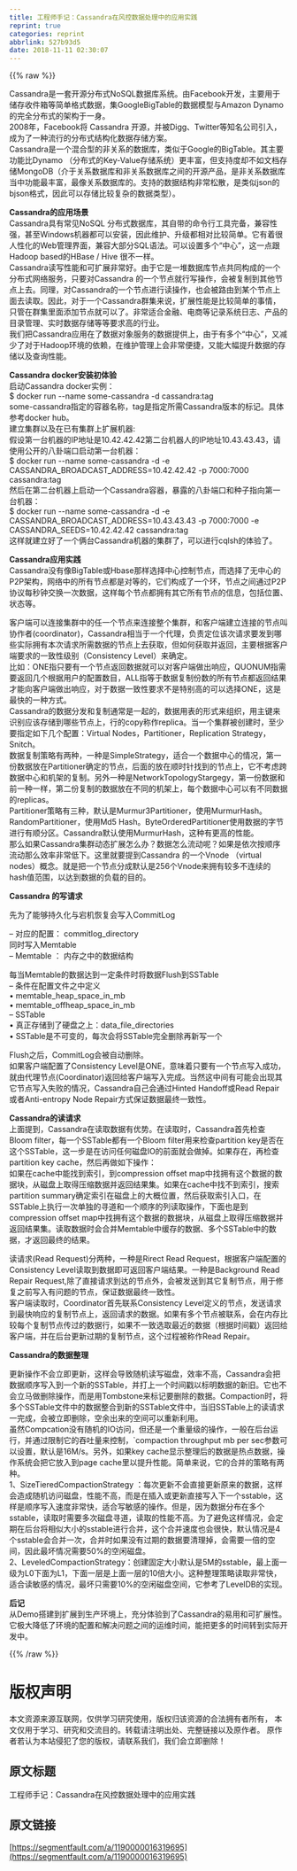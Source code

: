```yaml
---
title: 工程师手记：Cassandra在风控数据处理中的应用实践
reprint: true
categories: reprint
abbrlink: 527b93d5
date: 2018-11-11 02:30:07
---
```


{{% raw %}}
<p>Cassandra&#x662F;&#x4E00;&#x5957;&#x5F00;&#x6E90;&#x5206;&#x5E03;&#x5F0F;NoSQL&#x6570;&#x636E;&#x5E93;&#x7CFB;&#x7EDF;&#x3002;&#x7531;Facebook&#x5F00;&#x53D1;&#xFF0C;&#x4E3B;&#x8981;&#x7528;&#x4E8E;&#x50A8;&#x5B58;&#x6536;&#x4EF6;&#x7BB1;&#x7B49;&#x7B80;&#x5355;&#x683C;&#x5F0F;&#x6570;&#x636E;&#xFF0C;&#x96C6;GoogleBigTable&#x7684;&#x6570;&#x636E;&#x6A21;&#x578B;&#x4E0E;Amazon Dynamo&#x7684;&#x5B8C;&#x5168;&#x5206;&#x5E03;&#x5F0F;&#x7684;&#x67B6;&#x6784;&#x4E8E;&#x4E00;&#x8EAB;&#x3002;<br>2008&#x5E74;&#xFF0C;Facebook&#x5C06; Cassandra &#x5F00;&#x6E90;&#xFF0C;&#x5E76;&#x88AB;Digg&#x3001;Twitter&#x7B49;&#x77E5;&#x540D;&#x516C;&#x53F8;&#x5F15;&#x5165;&#xFF0C;&#x6210;&#x4E3A;&#x4E86;&#x4E00;&#x79CD;&#x6D41;&#x884C;&#x7684;&#x5206;&#x5E03;&#x5F0F;&#x7ED3;&#x6784;&#x5316;&#x6570;&#x636E;&#x5B58;&#x50A8;&#x65B9;&#x6848;&#x3002;<br>Cassandra&#x662F;&#x4E00;&#x4E2A;&#x6DF7;&#x5408;&#x578B;&#x7684;&#x975E;&#x5173;&#x7CFB;&#x7684;&#x6570;&#x636E;&#x5E93;&#xFF0C;&#x7C7B;&#x4F3C;&#x4E8E;Google&#x7684;BigTable&#x3002;&#x5176;&#x4E3B;&#x8981;&#x529F;&#x80FD;&#x6BD4;Dynamo &#xFF08;&#x5206;&#x5E03;&#x5F0F;&#x7684;Key-Value&#x5B58;&#x50A8;&#x7CFB;&#x7EDF;&#xFF09;&#x66F4;&#x4E30;&#x5BCC;&#xFF0C;&#x4F46;&#x652F;&#x6301;&#x5EA6;&#x5374;&#x4E0D;&#x5982;&#x6587;&#x6863;&#x5B58;&#x50A8;MongoDB&#xFF08;&#x4ECB;&#x4E8E;&#x5173;&#x7CFB;&#x6570;&#x636E;&#x5E93;&#x548C;&#x975E;&#x5173;&#x7CFB;&#x6570;&#x636E;&#x5E93;&#x4E4B;&#x95F4;&#x7684;&#x5F00;&#x6E90;&#x4EA7;&#x54C1;&#xFF0C;&#x662F;&#x975E;&#x5173;&#x7CFB;&#x6570;&#x636E;&#x5E93;&#x5F53;&#x4E2D;&#x529F;&#x80FD;&#x6700;&#x4E30;&#x5BCC;&#xFF0C;&#x6700;&#x50CF;&#x5173;&#x7CFB;&#x6570;&#x636E;&#x5E93;&#x7684;&#x3002;&#x652F;&#x6301;&#x7684;&#x6570;&#x636E;&#x7ED3;&#x6784;&#x975E;&#x5E38;&#x677E;&#x6563;&#xFF0C;&#x662F;&#x7C7B;&#x4F3C;json&#x7684;bjson&#x683C;&#x5F0F;&#xFF0C;&#x56E0;&#x6B64;&#x53EF;&#x4EE5;&#x5B58;&#x50A8;&#x6BD4;&#x8F83;&#x590D;&#x6742;&#x7684;&#x6570;&#x636E;&#x7C7B;&#x578B;&#xFF09;&#x3002;</p><p><strong>Cassandra&#x7684;&#x5E94;&#x7528;&#x573A;&#x666F;</strong><br>Cassandra&#x5177;&#x6709;&#x5E38;&#x89C1;NoSQL &#x5206;&#x5E03;&#x5F0F;&#x6570;&#x636E;&#x5E93;&#xFF0C;&#x5176;&#x81EA;&#x5E26;&#x7684;&#x547D;&#x4EE4;&#x884C;&#x5DE5;&#x5177;&#x5B8C;&#x5907;&#xFF0C;&#x517C;&#x5BB9;&#x6027;&#x5F3A;&#xFF0C;&#x751A;&#x81F3;Windows&#x673A;&#x5668;&#x90FD;&#x53EF;&#x4EE5;&#x5B89;&#x88C5;&#xFF0C;&#x56E0;&#x6B64;&#x7EF4;&#x62A4;&#x3001;&#x5347;&#x7EA7;&#x90FD;&#x76F8;&#x5BF9;&#x6BD4;&#x8F83;&#x7B80;&#x5355;&#x3002;&#x5B83;&#x6709;&#x7740;&#x5F88;&#x4EBA;&#x6027;&#x5316;&#x7684;Web&#x7BA1;&#x7406;&#x754C;&#x9762;&#xFF0C;&#x517C;&#x5BB9;&#x5927;&#x90E8;&#x5206;SQL&#x8BED;&#x6CD5;&#x3002;&#x53EF;&#x4EE5;&#x8BBE;&#x7F6E;&#x591A;&#x4E2A;&#x201C;&#x4E2D;&#x5FC3;&#x201D;&#xFF0C;&#x8FD9;&#x4E00;&#x70B9;&#x8DDF;Hadoop based&#x7684;HBase / Hive &#x5F88;&#x4E0D;&#x4E00;&#x6837;&#x3002;<br>Cassandra&#x8BFB;&#x5199;&#x6027;&#x80FD;&#x548C;&#x53EF;&#x6269;&#x5C55;&#x975E;&#x5E38;&#x597D;&#x3002;&#x7531;&#x4E8E;&#x5B83;&#x662F;&#x4E00;&#x5806;&#x6570;&#x636E;&#x5E93;&#x8282;&#x70B9;&#x5171;&#x540C;&#x6784;&#x6210;&#x7684;&#x4E00;&#x4E2A;&#x5206;&#x5E03;&#x5F0F;&#x7F51;&#x7EDC;&#x670D;&#x52A1;&#xFF0C;&#x53EA;&#x8981;&#x5BF9;Cassandra &#x7684;&#x4E00;&#x4E2A;&#x8282;&#x70B9;&#x5C31;&#x884C;&#x5199;&#x64CD;&#x4F5C;&#xFF0C;&#x4F1A;&#x88AB;&#x590D;&#x5236;&#x5230;&#x5176;&#x4ED6;&#x8282;&#x70B9;&#x4E0A;&#x53BB;&#x3002;&#x540C;&#x7406;&#xFF0C;&#x5BF9;Cassandra&#x7684;&#x4E00;&#x4E2A;&#x8282;&#x70B9;&#x8FDB;&#x884C;&#x8BFB;&#x64CD;&#x4F5C;&#xFF0C;&#x4E5F;&#x4F1A;&#x88AB;&#x8DEF;&#x7531;&#x5230;&#x67D0;&#x4E2A;&#x8282;&#x70B9;&#x4E0A;&#x9762;&#x53BB;&#x8BFB;&#x53D6;&#x3002;&#x56E0;&#x6B64;&#xFF0C;&#x5BF9;&#x4E8E;&#x4E00;&#x4E2A;Cassandra&#x7FA4;&#x96C6;&#x6765;&#x8BF4;&#xFF0C;&#x6269;&#x5C55;&#x6027;&#x80FD;&#x662F;&#x6BD4;&#x8F83;&#x7B80;&#x5355;&#x7684;&#x4E8B;&#x60C5;&#xFF0C;&#x53EA;&#x7BA1;&#x5728;&#x7FA4;&#x96C6;&#x91CC;&#x9762;&#x6DFB;&#x52A0;&#x8282;&#x70B9;&#x5C31;&#x53EF;&#x4EE5;&#x4E86;&#x3002;&#x975E;&#x5E38;&#x9002;&#x5408;&#x91D1;&#x878D;&#x3001;&#x7535;&#x5546;&#x7B49;&#x8BB0;&#x5F55;&#x7CFB;&#x7EDF;&#x65E5;&#x5FD7;&#x3001;&#x4EA7;&#x54C1;&#x7684;&#x76EE;&#x5F55;&#x7BA1;&#x7406;&#x3001;&#x5B9E;&#x65F6;&#x6570;&#x636E;&#x5B58;&#x50A8;&#x7B49;&#x7B49;&#x8981;&#x6C42;&#x9AD8;&#x7684;&#x884C;&#x4E1A;&#x3002;<br>&#x6211;&#x4EEC;&#x628A;Cassandra&#x5E94;&#x7528;&#x5728;&#x4E86;&#x6570;&#x636E;&#x5BF9;&#x8C61;&#x670D;&#x52A1;&#x7684;&#x6570;&#x636E;&#x63D0;&#x4F9B;&#x4E0A;&#xFF0C;&#x7531;&#x4E8E;&#x6709;&#x591A;&#x4E2A;&#x201C;&#x4E2D;&#x5FC3;&#x201D;&#xFF0C;&#x53C8;&#x51CF;&#x5C11;&#x4E86;&#x5BF9;&#x4E8E;Hadoop&#x73AF;&#x5883;&#x7684;&#x4F9D;&#x8D56;&#xFF0C;&#x5728;&#x7EF4;&#x62A4;&#x7BA1;&#x7406;&#x4E0A;&#x4F1A;&#x975E;&#x5E38;&#x4FBF;&#x6377;&#xFF0C;&#x53C8;&#x80FD;&#x5927;&#x5E45;&#x63D0;&#x5347;&#x6570;&#x636E;&#x7684;&#x5B58;&#x50A8;&#x4EE5;&#x53CA;&#x67E5;&#x8BE2;&#x6027;&#x80FD;&#x3002;</p><p><strong>Cassandra docker&#x5B89;&#x88C5;&#x521D;&#x4F53;&#x9A8C;</strong><br>&#x542F;&#x52A8;Cassandra docker&#x5B9E;&#x4F8B;&#xFF1A;<br>$ docker run --name some-cassandra -d cassandra:tag<br>some-cassandra&#x6307;&#x5B9A;&#x7684;&#x5BB9;&#x5668;&#x540D;&#x79F0;&#xFF0C;tag&#x662F;&#x6307;&#x5B9A;&#x6240;&#x9700;Cassandra&#x7248;&#x672C;&#x7684;&#x6807;&#x8BB0;&#x3002;&#x5177;&#x4F53;&#x53C2;&#x8003;docker hub&#x3002;<br>&#x5EFA;&#x7ACB;&#x96C6;&#x7FA4;&#x4EE5;&#x53CA;&#x5728;&#x5DF2;&#x6709;&#x96C6;&#x7FA4;&#x4E0A;&#x6269;&#x5C55;&#x673A;&#x5668;:<br>&#x5047;&#x8BBE;&#x7B2C;&#x4E00;&#x53F0;&#x673A;&#x5668;&#x7684;IP&#x5730;&#x5740;&#x662F;10.42.42.42&#x7B2C;&#x4E8C;&#x53F0;&#x673A;&#x5668;&#x4EBA;&#x7684;IP&#x5730;&#x5740;10.43.43.43&#xFF0C;&#x8BF7;&#x4F7F;&#x7528;&#x516C;&#x5F00;&#x7684;&#x516B;&#x5366;&#x7AEF;&#x53E3;&#x542F;&#x52A8;&#x7B2C;&#x4E00;&#x53F0;&#x673A;&#x5668;&#xFF1A;<br>$ docker run --name some-cassandra -d -e CASSANDRA_BROADCAST_ADDRESS=10.42.42.42 -p 7000:7000 cassandra:tag<br>&#x7136;&#x540E;&#x5728;&#x7B2C;&#x4E8C;&#x53F0;&#x673A;&#x5668;&#x4E0A;&#x542F;&#x52A8;&#x4E00;&#x4E2A;Cassandra&#x5BB9;&#x5668;&#xFF0C;&#x66B4;&#x9732;&#x7684;&#x516B;&#x5366;&#x7AEF;&#x53E3;&#x548C;&#x79CD;&#x5B50;&#x6307;&#x5411;&#x7B2C;&#x4E00;&#x53F0;&#x673A;&#x5668;&#xFF1A;<br>$ docker run --name some-cassandra -d -e CASSANDRA_BROADCAST_ADDRESS=10.43.43.43 -p 7000:7000 -e CASSANDRA_SEEDS=10.42.42.42 cassandra:tag<br>&#x8FD9;&#x6837;&#x5C31;&#x5EFA;&#x7ACB;&#x597D;&#x4E86;&#x4E00;&#x4E2A;&#x4FE9;&#x53F0;Cassandra&#x673A;&#x5668;&#x7684;&#x96C6;&#x7FA4;&#x4E86;&#xFF0C;&#x53EF;&#x4EE5;&#x8FDB;&#x884C;cqlsh&#x7684;&#x4F53;&#x9A8C;&#x4E86;&#x3002;</p><p><strong>Cassandra&#x5E94;&#x7528;&#x5B9E;&#x8DF5;</strong><br>Cassandra&#x6CA1;&#x6709;&#x50CF;BigTable&#x6216;Hbase&#x90A3;&#x6837;&#x9009;&#x62E9;&#x4E2D;&#x5FC3;&#x63A7;&#x5236;&#x8282;&#x70B9;&#xFF0C;&#x800C;&#x9009;&#x62E9;&#x4E86;&#x65E0;&#x4E2D;&#x5FC3;&#x7684;P2P&#x67B6;&#x6784;&#xFF0C;&#x7F51;&#x7EDC;&#x4E2D;&#x7684;&#x6240;&#x6709;&#x8282;&#x70B9;&#x90FD;&#x662F;&#x5BF9;&#x7B49;&#x7684;&#xFF0C;&#x5B83;&#x4EEC;&#x6784;&#x6210;&#x4E86;&#x4E00;&#x4E2A;&#x73AF;&#xFF0C;&#x8282;&#x70B9;&#x4E4B;&#x95F4;&#x901A;&#x8FC7;P2P&#x534F;&#x8BAE;&#x6BCF;&#x79D2;&#x949F;&#x4EA4;&#x6362;&#x4E00;&#x6B21;&#x6570;&#x636E;&#xFF0C;&#x8FD9;&#x6837;&#x6BCF;&#x4E2A;&#x8282;&#x70B9;&#x90FD;&#x62E5;&#x6709;&#x5176;&#x5B83;&#x6240;&#x6709;&#x8282;&#x70B9;&#x7684;&#x4FE1;&#x606F;&#xFF0C;&#x5305;&#x62EC;&#x4F4D;&#x7F6E;&#x3001;&#x72B6;&#x6001;&#x7B49;&#x3002;</p><p>&#x5BA2;&#x6237;&#x7AEF;&#x53EF;&#x4EE5;&#x8FDE;&#x63A5;&#x96C6;&#x7FA4;&#x4E2D;&#x7684;&#x4EFB;&#x4E00;&#x4E2A;&#x8282;&#x70B9;&#x6765;&#x8FDE;&#x63A5;&#x6574;&#x4E2A;&#x96C6;&#x7FA4;&#xFF0C;&#x548C;&#x5BA2;&#x6237;&#x7AEF;&#x5EFA;&#x7ACB;&#x8FDE;&#x63A5;&#x7684;&#x8282;&#x70B9;&#x53EB;&#x534F;&#x4F5C;&#x8005;(coordinator)&#xFF0C;Cassandra&#x76F8;&#x5F53;&#x4E8E;&#x4E00;&#x4E2A;&#x4EE3;&#x7406;&#xFF0C;&#x8D1F;&#x8D23;&#x5B9A;&#x4F4D;&#x8BE5;&#x6B21;&#x8BF7;&#x6C42;&#x8981;&#x53D1;&#x5230;&#x54EA;&#x4E9B;&#x5B9E;&#x9645;&#x62E5;&#x6709;&#x672C;&#x6B21;&#x8BF7;&#x6C42;&#x6240;&#x9700;&#x6570;&#x636E;&#x7684;&#x8282;&#x70B9;&#x4E0A;&#x53BB;&#x83B7;&#x53D6;&#xFF0C;&#x4F46;&#x5982;&#x4F55;&#x83B7;&#x53D6;&#x5E76;&#x8FD4;&#x56DE;&#xFF0C;&#x4E3B;&#x8981;&#x6839;&#x636E;&#x5BA2;&#x6237;&#x7AEF;&#x8981;&#x6C42;&#x7684;&#x4E00;&#x81F4;&#x6027;&#x7EA7;&#x522B;&#xFF08;Consistency Level&#xFF09;&#x6765;&#x786E;&#x5B9A;&#x3002;<br>&#x6BD4;&#x5982;&#xFF1A;ONE&#x6307;&#x53EA;&#x8981;&#x6709;&#x4E00;&#x4E2A;&#x8282;&#x70B9;&#x8FD4;&#x56DE;&#x6570;&#x636E;&#x5C31;&#x53EF;&#x4EE5;&#x5BF9;&#x5BA2;&#x6237;&#x7AEF;&#x505A;&#x51FA;&#x54CD;&#x5E94;&#xFF0C;QUONUM&#x6307;&#x9700;&#x8981;&#x8FD4;&#x56DE;&#x51E0;&#x4E2A;&#x6839;&#x636E;&#x7528;&#x6237;&#x7684;&#x914D;&#x7F6E;&#x6570;&#x76EE;&#xFF0C;ALL&#x6307;&#x7B49;&#x4E8E;&#x6570;&#x636E;&#x590D;&#x5236;&#x4EFD;&#x6570;&#x7684;&#x6240;&#x6709;&#x8282;&#x70B9;&#x90FD;&#x8FD4;&#x56DE;&#x7ED3;&#x679C;&#x624D;&#x80FD;&#x5411;&#x5BA2;&#x6237;&#x7AEF;&#x505A;&#x51FA;&#x54CD;&#x5E94;&#xFF0C;&#x5BF9;&#x4E8E;&#x6570;&#x636E;&#x4E00;&#x81F4;&#x6027;&#x8981;&#x6C42;&#x4E0D;&#x662F;&#x7279;&#x522B;&#x9AD8;&#x7684;&#x53EF;&#x4EE5;&#x9009;&#x62E9;ONE&#xFF0C;&#x8FD9;&#x662F;&#x6700;&#x5FEB;&#x7684;&#x4E00;&#x79CD;&#x65B9;&#x5F0F;&#x3002;<br>Cassandra&#x7684;&#x6570;&#x636E;&#x5206;&#x53D1;&#x548C;&#x590D;&#x5236;&#x901A;&#x5E38;&#x662F;&#x4E00;&#x8D77;&#x7684;&#xFF0C;&#x6570;&#x636E;&#x7528;&#x8868;&#x7684;&#x5F62;&#x5F0F;&#x6765;&#x7EC4;&#x7EC7;&#xFF0C;&#x7528;&#x4E3B;&#x952E;&#x6765;&#x8BC6;&#x522B;&#x5E94;&#x8BE5;&#x5B58;&#x50A8;&#x5230;&#x54EA;&#x4E9B;&#x8282;&#x70B9;&#x4E0A;&#xFF0C;&#x884C;&#x7684;copy&#x79F0;&#x4F5C;replica&#x3002;&#x5F53;&#x4E00;&#x4E2A;&#x96C6;&#x7FA4;&#x88AB;&#x521B;&#x5EFA;&#x65F6;&#xFF0C;&#x81F3;&#x5C11;&#x8981;&#x6307;&#x5B9A;&#x5982;&#x4E0B;&#x51E0;&#x4E2A;&#x914D;&#x7F6E;&#xFF1A;Virtual Nodes&#xFF0C;Partitioner&#xFF0C;Replication Strategy&#xFF0C;Snitch&#x3002;<br>&#x6570;&#x636E;&#x590D;&#x5236;&#x7B56;&#x7565;&#x6709;&#x4E24;&#x79CD;&#xFF0C;&#x4E00;&#x79CD;&#x662F;SimpleStrategy&#xFF0C;&#x9002;&#x5408;&#x4E00;&#x4E2A;&#x6570;&#x636E;&#x4E2D;&#x5FC3;&#x7684;&#x60C5;&#x51B5;&#xFF0C;&#x7B2C;&#x4E00;&#x4EFD;&#x6570;&#x636E;&#x653E;&#x5728;Partitioner&#x786E;&#x5B9A;&#x7684;&#x8282;&#x70B9;&#xFF0C;&#x540E;&#x9762;&#x7684;&#x653E;&#x5728;&#x987A;&#x65F6;&#x9488;&#x627E;&#x5230;&#x7684;&#x8282;&#x70B9;&#x4E0A;&#xFF0C;&#x5B83;&#x4E0D;&#x8003;&#x8651;&#x8DE8;&#x6570;&#x636E;&#x4E2D;&#x5FC3;&#x548C;&#x673A;&#x67B6;&#x7684;&#x590D;&#x5236;&#x3002;&#x53E6;&#x5916;&#x4E00;&#x79CD;&#x662F;NetworkTopologyStargegy&#xFF0C;&#x7B2C;&#x4E00;&#x4EFD;&#x6570;&#x636E;&#x548C;&#x524D;&#x4E00;&#x79CD;&#x4E00;&#x6837;&#xFF0C;&#x7B2C;&#x4E8C;&#x4EFD;&#x590D;&#x5236;&#x7684;&#x6570;&#x636E;&#x653E;&#x5728;&#x4E0D;&#x540C;&#x7684;&#x673A;&#x67B6;&#x4E0A;&#xFF0C;&#x6BCF;&#x4E2A;&#x6570;&#x636E;&#x4E2D;&#x5FC3;&#x53EF;&#x4EE5;&#x6709;&#x4E0D;&#x540C;&#x6570;&#x636E;&#x7684;replicas&#x3002;<br>Partitioner&#x7B56;&#x7565;&#x6709;&#x4E09;&#x79CD;&#xFF0C;&#x9ED8;&#x8BA4;&#x662F;Murmur3Partitioner&#xFF0C;&#x4F7F;&#x7528;MurmurHash&#x3002;RandomPartitioner&#xFF0C;&#x4F7F;&#x7528;Md5 Hash&#x3002;ByteOrderedPartitioner&#x4F7F;&#x7528;&#x6570;&#x636E;&#x7684;&#x5B57;&#x8282;&#x8FDB;&#x884C;&#x6709;&#x987A;&#x5206;&#x533A;&#x3002;Cassandra&#x9ED8;&#x8BA4;&#x4F7F;&#x7528;MurmurHash&#xFF0C;&#x8FD9;&#x79CD;&#x6709;&#x66F4;&#x9AD8;&#x7684;&#x6027;&#x80FD;&#x3002;<br>&#x90A3;&#x4E48;&#x5982;&#x679C;Cassandra&#x96C6;&#x7FA4;&#x52A8;&#x6001;&#x6269;&#x5C55;&#x600E;&#x4E48;&#x529E;&#xFF1F;&#x6570;&#x636E;&#x600E;&#x4E48;&#x6D41;&#x52A8;&#x5462;&#xFF1F;&#x5982;&#x679C;&#x662F;&#x4F9D;&#x6B21;&#x6309;&#x987A;&#x5E8F;&#x6D41;&#x52A8;&#x90A3;&#x4E48;&#x6548;&#x7387;&#x975E;&#x5E38;&#x4F4E;&#x4E0B;&#x3002;&#x8FD9;&#x91CC;&#x5C31;&#x8981;&#x63D0;&#x5230;Cassandra &#x7684;&#x4E00;&#x4E2A;Vnode &#xFF08;virtual nodes&#xFF09;&#x6982;&#x5FF5;&#x3002;&#x5C31;&#x662F;&#x628A;&#x4E00;&#x4E2A;&#x8282;&#x70B9;&#x5206;&#x6210;&#x9ED8;&#x8BA4;&#x662F;256&#x4E2A;Vnode&#x6765;&#x62E5;&#x6709;&#x8F83;&#x591A;&#x4E0D;&#x8FDE;&#x7EED;&#x7684;hash&#x503C;&#x8303;&#x56F4;&#xFF0C;&#x4EE5;&#x8FBE;&#x5230;&#x6570;&#x636E;&#x7684;&#x8D1F;&#x8F7D;&#x7684;&#x76EE;&#x7684;&#x3002;</p><p><strong>Cassandra &#x7684;&#x5199;&#x8BF7;&#x6C42;</strong></p><p>&#x5148;&#x4E3A;&#x4E86;&#x80FD;&#x591F;&#x6301;&#x4E45;&#x5316;&#x4E0E;&#x5B95;&#x673A;&#x6062;&#x590D;&#x4F1A;&#x5199;&#x5165;CommitLog</p><p>&#x2013; &#x5BF9;&#x5E94;&#x7684;&#x914D;&#x7F6E;&#xFF1A; commitlog_directory<br>&#x540C;&#x65F6;&#x5199;&#x5165;Memtable<br>&#x2013; Memtable &#xFF1A; &#x5185;&#x5B58;&#x4E4B;&#x4E2D;&#x7684;&#x6570;&#x636E;&#x7ED3;&#x6784;</p><p>&#x6BCF;&#x5F53;Memtable&#x7684;&#x6570;&#x636E;&#x8FBE;&#x5230;&#x4E00;&#x5B9A;&#x6761;&#x4EF6;&#x65F6;&#x5C06;&#x6570;&#x636E;Flush&#x5230;SSTable<br>&#x2013; &#x6761;&#x4EF6;&#x5728;&#x914D;&#x7F6E;&#x6587;&#x4EF6;&#x4E4B;&#x4E2D;&#x5B9A;&#x4E49;<br>&#x2022; memtable_heap_space_in_mb<br>&#x2022; memtable_offheap_space_in_mb<br>&#x2013; SSTable<br>&#x2022; &#x771F;&#x6B63;&#x5B58;&#x50A8;&#x5230;&#x4E86;&#x786C;&#x76D8;&#x4E4B;&#x4E0A;&#xFF1A;data_file_directories<br>&#x2022; SSTable&#x662F;&#x4E0D;&#x53EF;&#x53D8;&#x7684;&#xFF0C;&#x6BCF;&#x6B21;&#x4F1A;&#x5C06;SSTable&#x5B8C;&#x5168;&#x5220;&#x9664;&#x518D;&#x65B0;&#x5199;&#x4E00;&#x4E2A;</p><p>Flush&#x4E4B;&#x540E;&#xFF0C;CommitLog&#x4F1A;&#x88AB;&#x81EA;&#x52A8;&#x5220;&#x9664;&#x3002;<br>&#x5982;&#x679C;&#x5BA2;&#x6237;&#x7AEF;&#x914D;&#x7F6E;&#x4E86;Consistency Level&#x662F;ONE&#xFF0C;&#x610F;&#x5473;&#x7740;&#x53EA;&#x8981;&#x6709;&#x4E00;&#x4E2A;&#x8282;&#x70B9;&#x5199;&#x5165;&#x6210;&#x529F;&#xFF0C;&#x5C31;&#x7531;&#x4EE3;&#x7406;&#x8282;&#x70B9;(Coordinator)&#x8FD4;&#x56DE;&#x7ED9;&#x5BA2;&#x6237;&#x7AEF;&#x5199;&#x5165;&#x5B8C;&#x6210;&#x3002;&#x5F53;&#x7136;&#x8FD9;&#x4E2D;&#x95F4;&#x6709;&#x53EF;&#x80FD;&#x4F1A;&#x51FA;&#x73B0;&#x5176;&#x5B83;&#x8282;&#x70B9;&#x5199;&#x5165;&#x5931;&#x8D25;&#x7684;&#x60C5;&#x51B5;&#xFF0C;Cassandra&#x81EA;&#x5DF1;&#x4F1A;&#x901A;&#x8FC7;Hinted Handoff&#x6216;Read Repair &#x6216;&#x8005;Anti-entropy Node Repair&#x65B9;&#x5F0F;&#x4FDD;&#x8BC1;&#x6570;&#x636E;&#x6700;&#x7EC8;&#x4E00;&#x81F4;&#x6027;&#x3002;</p><p><strong>Cassandra&#x7684;&#x8BFB;&#x8BF7;&#x6C42;</strong><br>&#x4E0A;&#x9762;&#x63D0;&#x5230;&#xFF0C;Cassandra&#x5728;&#x8BFB;&#x53D6;&#x6570;&#x636E;&#x6709;&#x4F18;&#x52BF;&#x3002;&#x5728;&#x8BFB;&#x53D6;&#x65F6;&#xFF0C;Cassandra&#x9996;&#x5148;&#x68C0;&#x67E5;Bloom filter&#xFF0C;&#x6BCF;&#x4E00;&#x4E2A;SSTable&#x90FD;&#x6709;&#x4E00;&#x4E2A;Bloom filter&#x7528;&#x6765;&#x68C0;&#x67E5;partition key&#x662F;&#x5426;&#x5728;&#x8FD9;&#x4E2A;SSTable&#xFF0C;&#x8FD9;&#x4E00;&#x6B65;&#x662F;&#x5728;&#x8BBF;&#x95EE;&#x4EFB;&#x4F55;&#x78C1;&#x76D8;IO&#x7684;&#x524D;&#x9762;&#x5C31;&#x4F1A;&#x505A;&#x6389;&#x3002;&#x5982;&#x679C;&#x5B58;&#x5728;&#xFF0C;&#x518D;&#x68C0;&#x67E5;partition key cache&#xFF0C;&#x7136;&#x540E;&#x518D;&#x505A;&#x5982;&#x4E0B;&#x64CD;&#x4F5C;&#xFF1A;<br>&#x5982;&#x679C;&#x5728;cache&#x4E2D;&#x80FD;&#x627E;&#x5230;&#x7D22;&#x5F15;&#xFF0C;&#x5230;compression offset map&#x4E2D;&#x627E;&#x62E5;&#x6709;&#x8FD9;&#x4E2A;&#x6570;&#x636E;&#x7684;&#x6570;&#x636E;&#x5757;&#xFF0C;&#x4ECE;&#x78C1;&#x76D8;&#x4E0A;&#x53D6;&#x5F97;&#x538B;&#x7F29;&#x6570;&#x636E;&#x5E76;&#x8FD4;&#x56DE;&#x7ED3;&#x679C;&#x96C6;&#x3002;&#x5982;&#x679C;&#x5728;cache&#x4E2D;&#x627E;&#x4E0D;&#x5230;&#x7D22;&#x5F15;&#xFF0C;&#x641C;&#x7D22;partition summary&#x786E;&#x5B9A;&#x7D22;&#x5F15;&#x5728;&#x78C1;&#x76D8;&#x4E0A;&#x7684;&#x5927;&#x6982;&#x4F4D;&#x7F6E;&#xFF0C;&#x7136;&#x540E;&#x83B7;&#x53D6;&#x7D22;&#x5F15;&#x5165;&#x53E3;&#xFF0C;&#x5728;SSTable&#x4E0A;&#x6267;&#x884C;&#x4E00;&#x6B21;&#x5355;&#x72EC;&#x7684;&#x5BFB;&#x9053;&#x548C;&#x4E00;&#x4E2A;&#x987A;&#x5E8F;&#x7684;&#x5217;&#x8BFB;&#x53D6;&#x64CD;&#x4F5C;&#xFF0C;&#x4E0B;&#x9762;&#x4E5F;&#x662F;&#x5230;compression offset map&#x4E2D;&#x627E;&#x62E5;&#x6709;&#x8FD9;&#x4E2A;&#x6570;&#x636E;&#x7684;&#x6570;&#x636E;&#x5757;&#xFF0C;&#x4ECE;&#x78C1;&#x76D8;&#x4E0A;&#x53D6;&#x5F97;&#x538B;&#x7F29;&#x6570;&#x636E;&#x5E76;&#x8FD4;&#x56DE;&#x7ED3;&#x679C;&#x96C6;&#x3002;&#x8BFB;&#x53D6;&#x6570;&#x636E;&#x65F6;&#x4F1A;&#x5408;&#x5E76;Memtable&#x4E2D;&#x7F13;&#x5B58;&#x7684;&#x6570;&#x636E;&#x3001;&#x591A;&#x4E2A;SSTable&#x4E2D;&#x7684;&#x6570;&#x636E;&#xFF0C;&#x624D;&#x8FD4;&#x56DE;&#x6700;&#x7EC8;&#x7684;&#x7ED3;&#x679C;&#x3002;</p><p>&#x8BFB;&#x8BF7;&#x6C42;(Read Request)&#x5206;&#x4E24;&#x79CD;&#xFF0C;&#x4E00;&#x79CD;&#x662F;Rirect Read Request&#xFF0C;&#x6839;&#x636E;&#x5BA2;&#x6237;&#x7AEF;&#x914D;&#x7F6E;&#x7684;Consistency Level&#x8BFB;&#x53D6;&#x5230;&#x6570;&#x636E;&#x5373;&#x53EF;&#x8FD4;&#x56DE;&#x5BA2;&#x6237;&#x7AEF;&#x7ED3;&#x679C;&#x3002;&#x4E00;&#x79CD;&#x662F;Background Read Repair Request,&#x9664;&#x4E86;&#x76F4;&#x63A5;&#x8BF7;&#x6C42;&#x5230;&#x8FBE;&#x7684;&#x8282;&#x70B9;&#x5916;&#xFF0C;&#x4F1A;&#x88AB;&#x53D1;&#x9001;&#x5230;&#x5176;&#x5B83;&#x590D;&#x5236;&#x8282;&#x70B9;&#xFF0C;&#x7528;&#x4E8E;&#x4FEE;&#x590D;&#x4E4B;&#x524D;&#x5199;&#x5165;&#x6709;&#x95EE;&#x9898;&#x7684;&#x8282;&#x70B9;&#xFF0C;&#x4FDD;&#x8BC1;&#x6570;&#x636E;&#x6700;&#x7EC8;&#x4E00;&#x81F4;&#x6027;&#x3002;<br>&#x5BA2;&#x6237;&#x7AEF;&#x8BFB;&#x53D6;&#x65F6;&#xFF0C;Coordinator&#x9996;&#x5148;&#x8054;&#x7CFB;Consistency Level&#x5B9A;&#x4E49;&#x7684;&#x8282;&#x70B9;&#xFF0C;&#x53D1;&#x9001;&#x8BF7;&#x6C42;&#x5230;&#x6700;&#x5FEB;&#x54CD;&#x5E94;&#x7684;&#x590D;&#x5236;&#x8282;&#x70B9;&#x4E0A;&#xFF0C;&#x8FD4;&#x56DE;&#x8BF7;&#x6C42;&#x7684;&#x6570;&#x636E;&#x3002;&#x5982;&#x679C;&#x6709;&#x591A;&#x4E2A;&#x8282;&#x70B9;&#x88AB;&#x8054;&#x7CFB;&#xFF0C;&#x4F1A;&#x5728;&#x5185;&#x5B58;&#x6BD4;&#x8F83;&#x6BCF;&#x4E2A;&#x590D;&#x5236;&#x8282;&#x70B9;&#x4F20;&#x8FC7;&#x7684;&#x6570;&#x636E;&#x884C;&#xFF0C;&#x5982;&#x679C;&#x4E0D;&#x4E00;&#x81F4;&#x9009;&#x53D6;&#x6700;&#x8FD1;&#x7684;&#x6570;&#x636E;&#xFF08;&#x6839;&#x636E;&#x65F6;&#x95F4;&#x6233;&#xFF09;&#x8FD4;&#x56DE;&#x7ED9;&#x5BA2;&#x6237;&#x7AEF;&#xFF0C;&#x5E76;&#x5728;&#x540E;&#x53F0;&#x66F4;&#x65B0;&#x8FC7;&#x671F;&#x7684;&#x590D;&#x5236;&#x8282;&#x70B9;&#xFF0C;&#x8FD9;&#x4E2A;&#x8FC7;&#x7A0B;&#x88AB;&#x79F0;&#x4F5C;Read Repair&#x3002;</p><p><strong>Cassandra&#x7684;&#x6570;&#x636E;&#x6574;&#x7406;</strong></p><p>&#x66F4;&#x65B0;&#x64CD;&#x4F5C;&#x4E0D;&#x4F1A;&#x7ACB;&#x5373;&#x66F4;&#x65B0;&#xFF0C;&#x8FD9;&#x6837;&#x4F1A;&#x5BFC;&#x81F4;&#x968F;&#x673A;&#x8BFB;&#x5199;&#x78C1;&#x76D8;&#xFF0C;&#x6548;&#x7387;&#x4E0D;&#x9AD8;&#xFF0C;Cassandra&#x4F1A;&#x628A;&#x6570;&#x636E;&#x987A;&#x5E8F;&#x5199;&#x5165;&#x5230;&#x4E00;&#x4E2A;&#x65B0;&#x7684;SSTable&#xFF0C;&#x5E76;&#x6253;&#x4E0A;&#x4E00;&#x4E2A;&#x65F6;&#x95F4;&#x6233;&#x4EE5;&#x6807;&#x660E;&#x6570;&#x636E;&#x7684;&#x65B0;&#x65E7;&#x3002;&#x5B83;&#x4E5F;&#x4E0D;&#x4F1A;&#x7ACB;&#x9A6C;&#x505A;&#x5220;&#x9664;&#x64CD;&#x4F5C;&#xFF0C;&#x800C;&#x662F;&#x7528;Tombstone&#x6765;&#x6807;&#x8BB0;&#x8981;&#x5220;&#x9664;&#x7684;&#x6570;&#x636E;&#x3002;Compaction&#x65F6;&#xFF0C;&#x5C06;&#x591A;&#x4E2A;SSTable&#x6587;&#x4EF6;&#x4E2D;&#x7684;&#x6570;&#x636E;&#x6574;&#x5408;&#x5230;&#x65B0;&#x7684;SSTable&#x6587;&#x4EF6;&#x4E2D;&#xFF0C;&#x5F53;&#x65E7;SSTable&#x4E0A;&#x7684;&#x8BFB;&#x8BF7;&#x6C42;&#x4E00;&#x5B8C;&#x6210;&#xFF0C;&#x4F1A;&#x88AB;&#x7ACB;&#x5373;&#x5220;&#x9664;&#xFF0C;&#x7A7A;&#x4F59;&#x51FA;&#x6765;&#x7684;&#x7A7A;&#x95F4;&#x53EF;&#x4EE5;&#x91CD;&#x65B0;&#x5229;&#x7528;&#x3002;<br>&#x867D;&#x7136;Compcation&#x6CA1;&#x6709;&#x968F;&#x673A;&#x7684;IO&#x8BBF;&#x95EE;&#xFF0C;&#x4F46;&#x8FD8;&#x662F;&#x4E00;&#x4E2A;&#x91CD;&#x91CF;&#x7EA7;&#x7684;&#x64CD;&#x4F5C;&#xFF0C;&#x4E00;&#x822C;&#x5728;&#x540E;&#x53F0;&#x8FD0;&#x884C;&#xFF0C;&#x5E76;&#x901A;&#x8FC7;&#x9650;&#x5236;&#x5B83;&#x7684;&#x541E;&#x5410;&#x91CF;&#x6765;&#x63A7;&#x5236;&#xFF0C;`compaction throughput mb per sec&#x53C2;&#x6570;&#x53EF;&#x4EE5;&#x8BBE;&#x7F6E;&#xFF0C;&#x9ED8;&#x8BA4;&#x662F;16M/s&#x3002;&#x53E6;&#x5916;&#xFF0C;&#x5982;&#x679C;key cache&#x663E;&#x793A;&#x6574;&#x7406;&#x540E;&#x7684;&#x6570;&#x636E;&#x662F;&#x70ED;&#x70B9;&#x6570;&#x636E;&#xFF0C;&#x64CD;&#x4F5C;&#x7CFB;&#x7EDF;&#x4F1A;&#x628A;&#x5B83;&#x653E;&#x5165;&#x5230;page cache&#x91CC;&#x4EE5;&#x63D0;&#x5347;&#x6027;&#x80FD;&#x3002;&#x7B80;&#x5355;&#x6765;&#x8BF4;&#xFF0C;&#x5B83;&#x7684;&#x5408;&#x5E76;&#x7684;&#x7B56;&#x7565;&#x6709;&#x4E24;&#x79CD;&#x3002;<br>1&#x3001;SizeTieredCompactionStrategy &#xFF1A;&#x6BCF;&#x6B21;&#x66F4;&#x65B0;&#x4E0D;&#x4F1A;&#x76F4;&#x63A5;&#x66F4;&#x65B0;&#x539F;&#x6765;&#x7684;&#x6570;&#x636E;&#xFF0C;&#x8FD9;&#x6837;&#x4F1A;&#x9020;&#x6210;&#x968F;&#x673A;&#x8BBF;&#x95EE;&#x78C1;&#x76D8;&#xFF0C;&#x6027;&#x80FD;&#x4E0D;&#x9AD8;&#xFF0C;&#x800C;&#x662F;&#x5728;&#x63D2;&#x5165;&#x6216;&#x66F4;&#x65B0;&#x76F4;&#x63A5;&#x5199;&#x5165;&#x4E0B;&#x4E00;&#x4E2A;sstable&#xFF0C;&#x8FD9;&#x6837;&#x662F;&#x987A;&#x5E8F;&#x5199;&#x5165;&#x901F;&#x5EA6;&#x975E;&#x5E38;&#x5FEB;&#xFF0C;&#x9002;&#x5408;&#x5199;&#x654F;&#x611F;&#x7684;&#x64CD;&#x4F5C;&#x3002;&#x4F46;&#x662F;&#xFF0C;&#x56E0;&#x4E3A;&#x6570;&#x636E;&#x5206;&#x5E03;&#x5728;&#x591A;&#x4E2A;sstable&#xFF0C;&#x8BFB;&#x53D6;&#x65F6;&#x9700;&#x8981;&#x591A;&#x6B21;&#x78C1;&#x76D8;&#x5BFB;&#x9053;&#xFF0C;&#x8BFB;&#x53D6;&#x7684;&#x6027;&#x80FD;&#x4E0D;&#x9AD8;&#x3002;&#x4E3A;&#x4E86;&#x907F;&#x514D;&#x8FD9;&#x6837;&#x60C5;&#x51B5;&#xFF0C;&#x4F1A;&#x5B9A;&#x671F;&#x5728;&#x540E;&#x53F0;&#x5C06;&#x76F8;&#x4F3C;&#x5927;&#x5C0F;&#x7684;sstable&#x8FDB;&#x884C;&#x5408;&#x5E76;&#xFF0C;&#x8FD9;&#x4E2A;&#x5408;&#x5E76;&#x901F;&#x5EA6;&#x4E5F;&#x4F1A;&#x5F88;&#x5FEB;&#xFF0C;&#x9ED8;&#x8BA4;&#x60C5;&#x51B5;&#x662F;4&#x4E2A;sstable&#x4F1A;&#x5408;&#x5E76;&#x4E00;&#x6B21;&#xFF0C;&#x5408;&#x5E76;&#x65F6;&#x5982;&#x679C;&#x6CA1;&#x6709;&#x8FC7;&#x671F;&#x7684;&#x6570;&#x636E;&#x8981;&#x6E05;&#x7406;&#x6389;&#xFF0C;&#x4F1A;&#x9700;&#x8981;&#x4E00;&#x500D;&#x7684;&#x7A7A;&#x95F4;&#xFF0C;&#x56E0;&#x6B64;&#x6700;&#x574F;&#x60C5;&#x51B5;&#x9700;&#x8981;50%&#x7684;&#x7A7A;&#x95F2;&#x78C1;&#x76D8;&#x3002;<br>2&#x3001;LeveledCompactionStrategy&#xFF1A;&#x521B;&#x5EFA;&#x56FA;&#x5B9A;&#x5927;&#x5C0F;&#x9ED8;&#x8BA4;&#x662F;5M&#x7684;sstable&#xFF0C;&#x6700;&#x4E0A;&#x9762;&#x4E00;&#x7EA7;&#x4E3A;L0&#x4E0B;&#x9762;&#x4E3A;L1&#xFF0C;&#x4E0B;&#x9762;&#x4E00;&#x5C42;&#x662F;&#x4E0A;&#x9762;&#x4E00;&#x5C42;&#x7684;10&#x500D;&#x5927;&#x5C0F;&#x3002;&#x8FD9;&#x79CD;&#x6574;&#x7406;&#x7B56;&#x7565;&#x8BFB;&#x53D6;&#x975E;&#x5E38;&#x5FEB;&#xFF0C;&#x9002;&#x5408;&#x8BFB;&#x654F;&#x611F;&#x7684;&#x60C5;&#x51B5;&#xFF0C;&#x6700;&#x574F;&#x53EA;&#x9700;&#x8981;10%&#x7684;&#x7A7A;&#x95F2;&#x78C1;&#x76D8;&#x7A7A;&#x95F4;&#xFF0C;&#x5B83;&#x53C2;&#x8003;&#x4E86;LevelDB&#x7684;&#x5B9E;&#x73B0;&#x3002;</p><p><strong>&#x540E;&#x8BB0;</strong><br>&#x4ECE;Demo&#x642D;&#x5EFA;&#x5230;&#x6269;&#x5C55;&#x5230;&#x751F;&#x4EA7;&#x73AF;&#x5883;&#x4E0A;&#xFF0C;&#x5145;&#x5206;&#x4F53;&#x9A8C;&#x5230;&#x4E86;Cassandra&#x7684;&#x6613;&#x7528;&#x548C;&#x53EF;&#x6269;&#x5C55;&#x6027;&#x3002;&#x5B83;&#x6781;&#x5927;&#x964D;&#x4F4E;&#x4E86;&#x73AF;&#x5883;&#x7684;&#x914D;&#x7F6E;&#x548C;&#x89E3;&#x51B3;&#x95EE;&#x9898;&#x4E4B;&#x95F4;&#x7684;&#x8FD0;&#x7EF4;&#x65F6;&#x95F4;&#xFF0C;&#x80FD;&#x628A;&#x66F4;&#x591A;&#x7684;&#x65F6;&#x95F4;&#x8F6C;&#x5230;&#x5B9E;&#x9645;&#x5F00;&#x53D1;&#x4E2D;&#x3002;</p>
{{% /raw %}}

# 版权声明
本文资源来源互联网，仅供学习研究使用，版权归该资源的合法拥有者所有，
本文仅用于学习、研究和交流目的。转载请注明出处、完整链接以及原作者。
原作者若认为本站侵犯了您的版权，请联系我们，我们会立即删除！

## 原文标题
工程师手记：Cassandra在风控数据处理中的应用实践

## 原文链接
[https://segmentfault.com/a/1190000016319695](https://segmentfault.com/a/1190000016319695)

